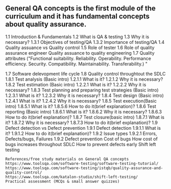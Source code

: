 ## General QA concepts is the first module of the curriculum and it has fundamental concepts about quality assurance.

1.1	Introduction & Fundamentals
1.2	What is QA & testing
1.3	Why it is necessary?
1.3.1	Objectives of testing/QA
1.3.2	Importance of testing/QA
1.4	Quality assuance vs Quality control
1.5	Role of tester
1.6	Role of quality assurance engineer
	Quality assuance to quality engineering
1.7	Quality attributes ("Functional suitability.
Reliability.
Operability.
Performance efficiency.
Security.
Compatibility.
Maintainability.
Transferability.)
"
	
	
1.7	Software delevopment life cycle
1.8	Quality control throughtout the SDLC
1.8.1	Test analysis (Basic intro)
1.2.1.1	What is it?
1.2.1.2	Why it is necessary?
1.8.2	Test estimation (Basic intro)
1.2.2.1	What is it?
1.2.2.2	Why it is necessary?
1.8.3	Test planning and preparing test strategies (Basic intro)
1.2.3.1	What is it?
1.2.3.2	Why it is necessary?
1.8.4	Test design (Basic intro)
1.2.4.1	What is it?
1.2.4.2	Why it is necessary?
1.8.5	Test execution(Basic intro)
1.8.5.1	What is it?
1.8.5.6	How to do it(brief explanation)?
1.8.6	Test reporting (Basic intro)
1.8.6.1	What is it?
1.8.6.2	Why it is necessary?
1.8.6.3	How to do it(brief explanation)?
1.8.7	Test closure(basic intro)
1.8.7.1	What is it?
1.8.7.2	Why it is necessary?
1.8.7.3	How to do it(brief explanation)?
1.9	Defect detection vs Defect prevention
1.9.1	Defect detection
1.9.1.1	What is it?
1.9.1.2	How to do it(brief explanation)?
1.9.2	Issue types
1.9.2.1	Errors, Defects/bugs, Failures
1.9.2	Defect prevention
	Cost of bugs
	How cost of bugs increases throughout SDLC
	How to prevent defects early
	Shift left testing
  
  
	References/free study materials on General QA concepts
	https://www.toolsqa.com/software-testing/software-testing-tutorial/
	https://www.toolsqa.com/software-testing/istqb/quality-assurance-and-quality-control/
	https://www.toolsqa.com/katalon-studio/shift-left-testing/
	Practical assessment (MCQs & small answer quizzes)

